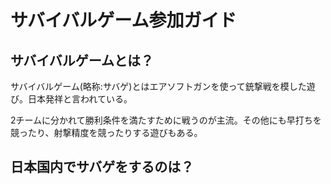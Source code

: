 # サバイバルゲーム参加ガイド

## サバイバルゲームとは？

サバイバルゲーム(略称:サバゲ)とはエアソフトガンを使って銃撃戦を模した遊び。日本発祥と言われている。

2チームに分かれて勝利条件を満たすために戦うのが主流。その他にも早打ちを競ったり、射撃精度を競ったりする遊びもある。

## 日本国内でサバゲをするのは？

